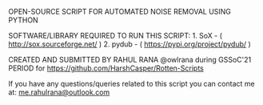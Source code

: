 OPEN-SOURCE SCRIPT FOR AUTOMATED NOISE REMOVAL USING PYTHON

SOFTWARE/LIBRARY REQUIRED TO RUN THIS SCRIPT:
	1. SoX - ( http://sox.sourceforge.net/ )
	2. pydub - ( https://pypi.org/project/pydub/ )

CREATED AND SUBMITTED BY RAHUL RANA @owlrana during GSSoC'21 PERIOD for https://github.com/HarshCasper/Rotten-Scripts

If you have any questions/queries related to this script you can contact me at: me.rahulrana@outlook.com